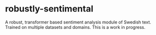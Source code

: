 # robustly-sentimental
A robust, transformer based sentiment analysis module of Swedish text. Trained on multiple datasets and domains. This is a work in progress.
